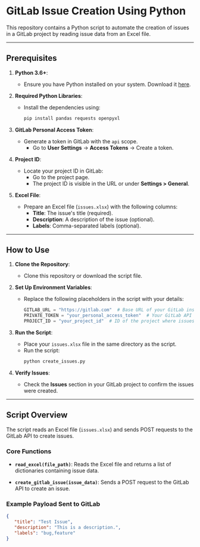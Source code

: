 # GitLab Issue Creation Using Python

This repository contains a Python script to automate the creation of issues in a GitLab project by reading issue data from an Excel file.

---

## Prerequisites

1. **Python 3.6+**:
   - Ensure you have Python installed on your system. Download it [here](https://www.python.org/downloads/).

2. **Required Python Libraries**:
   - Install the dependencies using:
     ```bash
     pip install pandas requests openpyxl
     ```

3. **GitLab Personal Access Token**:
   - Generate a token in GitLab with the `api` scope.
     - Go to **User Settings** → **Access Tokens** → Create a token.

4. **Project ID**:
   - Locate your project ID in GitLab:
     - Go to the project page.
     - The project ID is visible in the URL or under **Settings > General**.

5. **Excel File**:
   - Prepare an Excel file (`issues.xlsx`) with the following columns:
     - **Title**: The issue's title (required).
     - **Description**: A description of the issue (optional).
     - **Labels**: Comma-separated labels (optional).

---

## How to Use

1. **Clone the Repository**:
   - Clone this repository or download the script file.

2. **Set Up Environment Variables**:
   - Replace the following placeholders in the script with your details:
     ```python
     GITLAB_URL = "https://gitlab.com"  # Base URL of your GitLab instance
     PRIVATE_TOKEN = "your_personal_access_token"  # Your GitLab API token
     PROJECT_ID = "your_project_id"  # ID of the project where issues will be created
     ```

3. **Run the Script**:
   - Place your `issues.xlsx` file in the same directory as the script.
   - Run the script:
     ```bash
     python create_issues.py
     ```

4. **Verify Issues**:
   - Check the **Issues** section in your GitLab project to confirm the issues were created.

---

## Script Overview

The script reads an Excel file (`issues.xlsx`) and sends POST requests to the GitLab API to create issues.

### Core Functions
- **`read_excel(file_path)`**:
  Reads the Excel file and returns a list of dictionaries containing issue data.

- **`create_gitlab_issue(issue_data)`**:
  Sends a POST request to the GitLab API to create an issue.

### Example Payload Sent to GitLab
```json
{
   "title": "Test Issue",
   "description": "This is a description.",
   "labels": "bug,feature"
}
